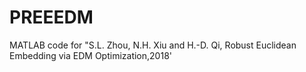 # PREEEDM
MATLAB code for "S.L. Zhou, N.H. Xiu and H.-D. Qi, Robust Euclidean Embedding via EDM Optimization,2018'
